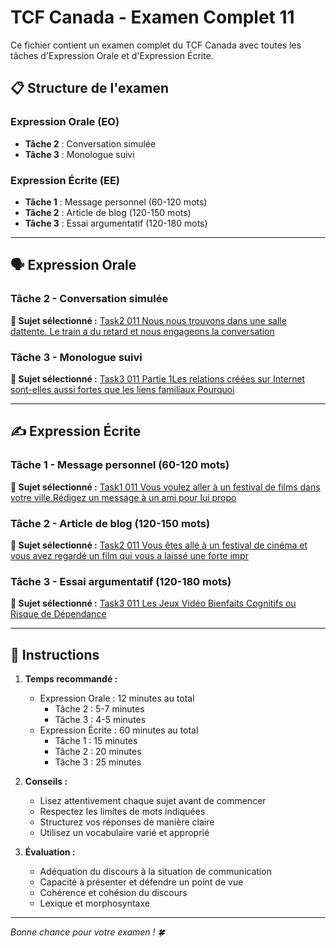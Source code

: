 # TCF Canada - Examen Complet 11

Ce fichier contient un examen complet du TCF Canada avec toutes les tâches d'Expression Orale et d'Expression Écrite.

## 📋 Structure de l'examen

### Expression Orale (EO)
- **Tâche 2** : Conversation simulée
- **Tâche 3** : Monologue suivi

### Expression Écrite (EE)  
- **Tâche 1** : Message personnel (60-120 mots)
- **Tâche 2** : Article de blog (120-150 mots)
- **Tâche 3** : Essai argumentatif (120-180 mots)

---

## 🗣️ Expression Orale

### Tâche 2 - Conversation simulée

**📄 Sujet sélectionné :** [Task2 011 Nous nous trouvons dans une salle dattente. Le train a du retard et nous engageons la conversation](../tcf_canada/eo/task2/task2_011_Nous_nous_trouvons_dans_une_salle_dattente._Le_train_a_du_retard_et_nous_engageons_la_conversation.md)

### Tâche 3 - Monologue suivi

**📄 Sujet sélectionné :** [Task3 011 Partie 1Les relations créées sur Internet sont-elles aussi fortes que les liens familiaux Pourquoi](../tcf_canada/eo/task3/task3_011_Partie_1Les_relations_créées_sur_Internet_sont-elles_aussi_fortes_que_les_liens_familiaux_Pourquoi.md)

---

## ✍️ Expression Écrite

### Tâche 1 - Message personnel (60-120 mots)

**📄 Sujet sélectionné :** [Task1 011 Vous voulez aller à un festival de films dans votre ville.Rédigez un message à un ami pour lui propo](../tcf_canada/ee/task1/task1_011_Vous_voulez_aller_à_un_festival_de_films_dans_votre_ville.Rédigez_un_message_à_un_ami_pour_lui_propo.md)

### Tâche 2 - Article de blog (120-150 mots)

**📄 Sujet sélectionné :** [Task2 011 Vous êtes allé à un festival de cinéma et vous avez regardé un film qui vous a laissé une forte impr](../tcf_canada/ee/task2/task2_011_Vous_êtes_allé_à_un_festival_de_cinéma_et_vous_avez_regardé_un_film_qui_vous_a_laissé_une_forte_impr.md)

### Tâche 3 - Essai argumentatif (120-180 mots)

**📄 Sujet sélectionné :** [Task3 011 Les Jeux Vidéo Bienfaits Cognitifs ou Risque de Dépendance](../tcf_canada/ee/task3/task3_011_Les_Jeux_Vidéo_Bienfaits_Cognitifs_ou_Risque_de_Dépendance.md)

---

## 📝 Instructions

1. **Temps recommandé :**
   - Expression Orale : 12 minutes au total
     - Tâche 2 : 5-7 minutes
     - Tâche 3 : 4-5 minutes
   - Expression Écrite : 60 minutes au total
     - Tâche 1 : 15 minutes
     - Tâche 2 : 20 minutes  
     - Tâche 3 : 25 minutes

2. **Conseils :**
   - Lisez attentivement chaque sujet avant de commencer
   - Respectez les limites de mots indiquées
   - Structurez vos réponses de manière claire
   - Utilisez un vocabulaire varié et approprié

3. **Évaluation :**
   - Adéquation du discours à la situation de communication
   - Capacité à présenter et défendre un point de vue
   - Cohérence et cohésion du discours
   - Lexique et morphosyntaxe

---

*Bonne chance pour votre examen ! 🍀*
